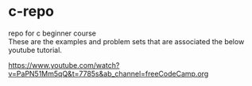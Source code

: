 # c-repo
repo for c beginner course<br>
These are the examples and problem sets that are associated the below youtube tutorial.<br>

https://www.youtube.com/watch?v=PaPN51Mm5qQ&t=7785s&ab_channel=freeCodeCamp.org<br>
